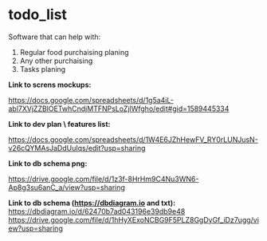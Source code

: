 # <h1>todo_list
Software that can help with:
 1. Regular food purchaising planing
 2. Any other purchaising
 3. Tasks planing

  
<b>Link to screns mockups:</b>
 
https://docs.google.com/spreadsheets/d/1g5a4iL-abl7XVjZZBlOETwhCndjMTFNPsLoZjlWfgho/edit#gid=1589445334
  
<b> Link to dev plan \ features list:</b>
  
https://docs.google.com/spreadsheets/d/1W4E6JZhHewFV_RY0rLUNJusN-v26cQYMAsJaDdUuIqs/edit?usp=sharing


 <b>Link to db schema png: </b>
 
https://drive.google.com/file/d/1z3f-8HrHm9C4Nu3WN6-Ap8g3su6anC_a/view?usp=sharing
  
 <b>Link to db schema (https://dbdiagram.io and txt): </b>
https://dbdiagram.io/d/62470b7ad043196e39db9e48
https://drive.google.com/file/d/1hHyXExoNCBG9F5PLZ8GgDyGf_iDz7ugg/view?usp=sharing
